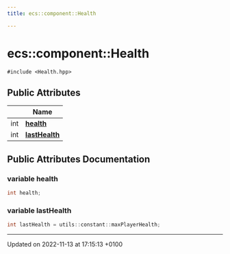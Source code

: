 ```yaml
---
title: ecs::component::Health

---
```


# ecs::component::Health






`#include <Health.hpp>`

## Public Attributes

|                | Name           |
| -------------- | -------------- |
| int | **[health](Classes/structecs_1_1component_1_1_health.md#variable-health)**  |
| int | **[lastHealth](Classes/structecs_1_1component_1_1_health.md#variable-lasthealth)**  |

## Public Attributes Documentation

### variable health

```cpp
int health;
```


### variable lastHealth

```cpp
int lastHealth = utils::constant::maxPlayerHealth;
```


-------------------------------

Updated on 2022-11-13 at 17:15:13 +0100